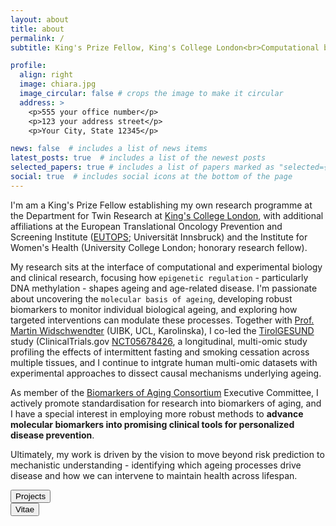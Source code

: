 ```yaml
---
layout: about
title: about
permalink: /
subtitle: King's Prize Fellow, King's College London<br>Computational biologist with a background in molecular medicine working on epigenetics, ageing, and disease prevention.

profile:
  align: right
  image: chiara.jpg
  image_circular: false # crops the image to make it circular
  address: >
    <p>555 your office number</p>
    <p>123 your address street</p>
    <p>Your City, State 12345</p>

news: false  # includes a list of news items
latest_posts: true  # includes a list of the newest posts
selected_papers: true # includes a list of papers marked as "selected={true}"
social: true  # includes social icons at the bottom of the page
---
```


I'm am a King's Prize Fellow establishing my own research programme at the Department for Twin Research at <a href="https://www.kcl.ac.uk/research/herzog-group" target="_blank">King's College London</a>, with additional affiliations at the European Translational Oncology Prevention and Screening Institute (<a href="http://www.eutops.info" target = "_blank">EUTOPS</a>; Universität Innsbruck) and the Institute for Women's Health (University College London; honorary research fellow).

My research sits at the interface of computational and experimental biology and clinical research, focusing how `epigenetic regulation` - particularly DNA methylation - shapes ageing and age-related disease. I'm passionate about uncovering the `molecular basis of ageing`, developing robust biomarkers to monitor individual biological ageing, and exploring how targeted interventions can modulate these processes. Together with <a href="https://eutops.institute/institute/leadership" target="_blank">Prof. Martin Widschwendter</a> (UIBK, UCL, Karolinska), I co-led the <a href="/projects/1_project/">TirolGESUND</a> study (ClinicalTrials.gov <a href="https://classic.clinicaltrials.gov/ct2/show/NCT05678426">NCT05678426</a>, a longitudinal, multi-omic study profiling the effects of intermittent fasting and smoking cessation across multiple tissues, and I continue to intgrate human multi-omic datasets with experimental approaches to dissect causal mechanisms underlying ageing. 

As member of the <a href="https://www.agingconsortium.org/">Biomarkers of Aging Consortium</a> Executive Committee, I actively promote standardisation for research into biomarkers of aging, and I have a special interest in employing more robust methods to <b>advance molecular biomarkers into promising clinical tools for personalized disease prevention</b>.

Ultimately, my work is driven by the vision to move beyond risk prediction to mechanistic understanding - identifying which ageing processes drive disease and how we can intervene to maintain health across lifespan. 

<div class="row justify-content-sm-center">
    <div class="col-sm-3 mt-3 mt-md-0">
    <a href="/projects" target="_blank">
<button class="button">Projects</button></a>
</div>

  <div class="col-sm-9 mt-3 mt-md-0">
<a href="/cv/"><button class="button">Vitae</button></a>
</div>
</div>

<br>
<br>